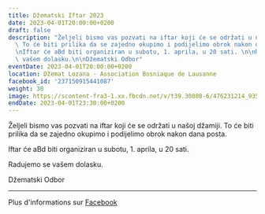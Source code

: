 ```yaml
---
title: Džematski Iftar 2023
date: 2023-04-01T20:00:00+0200
draft: false
description: "Željeli bismo vas pozvati na iftar koji će se održati u našoj džamiji.\
  \ To će biti prilika da se zajedno okupimo i podijelimo obrok nakon dana posta.\n\
  \nIftar će aBd biti organiziran u subotu, 1. aprila, u 20 sati. \n\nRadujemo se\
  \ vašem dolasku.\n\nDžematski Odbor"
eventDate: 2023-04-01T20:00:00+0200
location: Džemat Lozana - Association Bosniaque de Lausanne
facebook_id: '237150915441087'
weight: 30
image: https://scontent-fra3-1.xx.fbcdn.net/v/t39.30808-6/476231214_935500385377228_3500090740640109385_n.jpg?_nc_cat=101&ccb=1-7&_nc_sid=9e60e4&_nc_ohc=lEzmf4l_SJUQ7kNvwGQSaQe&_nc_oc=Adms4L1yE2zm3ILHmmvcYw804QpZNXotFv2W2J9mICQO-j0BsWqa_kcjMJrGh1Hkl2U&_nc_zt=23&_nc_ht=scontent-fra3-1.xx&edm=ABTKTjYEAAAA&_nc_gid=LkhrzC9t8SpQu3K-uySxzA&oh=00_AfTVRPzRmEFZLXJAsA4tpSYbUu57SyIIs8BlZk3RVU2oRg&oe=687A4FDA
endDate: 2023-04-01T23:30:00+0200
---
```


Željeli bismo vas pozvati na iftar koji će se održati u našoj džamiji. To će biti prilika da se zajedno okupimo i podijelimo obrok nakon dana posta.

Iftar će aBd biti organiziran u subotu, 1. aprila, u 20 sati. 

Radujemo se vašem dolasku.

Džematski Odbor

---

Plus d'informations sur [Facebook](https://facebook.com/events/237150915441087)